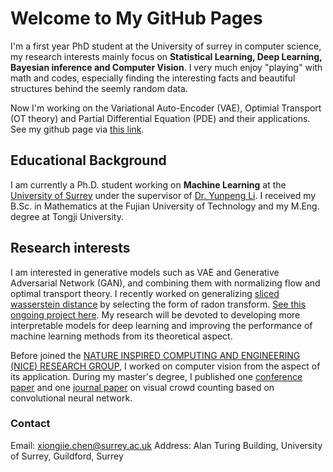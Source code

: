# Welcome to My GitHub Pages
I'm a first year PhD student at the University of surrey in computer science, my research interests mainly focus on **Statistical Learning, Deep Learning, Bayesian inference and Computer Vision**. I very much enjoy "playing" with math and codes, especially finding the interesting facts and beautiful structures behind the seemly random data.

Now I'm working on the Variational Auto-Encoder (VAE), Optimial Transport (OT theory) and Partial Differential Equation (PDE) and their applications. See my github page via [this link](https://github.com/ShwanMario/).


## Educational Background

I am currently a Ph.D. student working on **Machine Learning** at the [University of Surrey](https://www.surrey.ac.uk/) under the supervisor of [Dr. Yunpeng Li](https://scholar.google.com/citations?hl=en&user=JzyKdRUAAAAJ). I received my B.Sc. in Mathematics at the Fujian University of Technology and my M.Eng. degree at Tongji University.

## Research interests

I am interested in generative models such as VAE and Generative Adversarial Network (GAN), and combining them with normalizing flow and optimal transport theory. I recently worked on generalizing [sliced wasserstein distance](http://papers.nips.cc/paper/8319-generalized-sliced-wasserstein-distances) by selecting the form of radon transform. [See this ongoing project here](https://github.com/ShwanMario/max_sliced_wasserstein_distance). My research will be devoted to developing more interpretable models for deep learning and improving the performance of machine learning methods from its theoretical aspect.

Before joined the [NATURE INSPIRED COMPUTING AND ENGINEERING (NICE) RESEARCH GROUP](https://www.surrey.ac.uk/nature-inspired-computing-and-engineering-research-group), I worked on computer vision from the aspect of its application. During my master's degree, I published one [conference paper](https://ieeexplore.ieee.org/abstract/document/8665037) and one [journal paper](http://kns.cnki.net/kcms/detail/Detail.aspx?dbname=CAPJLAST&filename=TJDZ2019082900L&v=) on visual crowd counting based on convolutional neural network.

### Contact

Email: xiongjie.chen@surrey.ac.uk
Address: Alan Turing Building, University of Surrey, Guildford, Surrey
